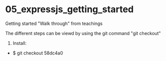 # 05_expressjs_getting_started
Getting started "Walk through" from teachings

The different steps can be viewd by using the git command "git checkout"

1. Install: 
  * $ git checkout 58dc4a0
